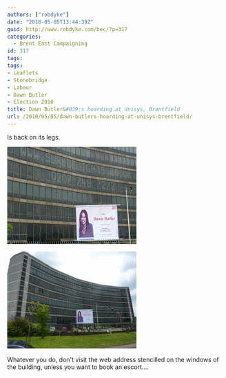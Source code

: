 ```yaml
---
authors: ["robdyke"]
date: "2010-05-05T13:44:39Z"
guid: http://www.robdyke.com/bec/?p=317
categories:
  - Brent East Campaigning
id: 317
tags:
tags:
- Leaflets
- Stonebridge
- Labour
- Dawn Butler
- Election 2010
title: Dawn Butler&#039;s hoarding at Unisys, Brentfield
url: /2010/05/05/dawn-butlers-hoarding-at-unisys-brentfield/
---
```

Is back on its legs.

[<img class="alignleft size-medium wp-image-322" title="P1000517" src="/pubfiles/2010/05/P1000517-300x225.jpg" alt="" width="300" height="225" />](/pubfiles/2010/05/P1000517.jpg)

[<img class="alignleft size-medium wp-image-323" title="P1000516" src="/pubfiles/2010/05/P1000516-300x225.jpg" alt="" width="300" height="225" />](/pubfiles/2010/05/P1000516.jpg)

Whatever you do, don't visit the web address stencilled on the windows of the building, unless you want to book an escort....